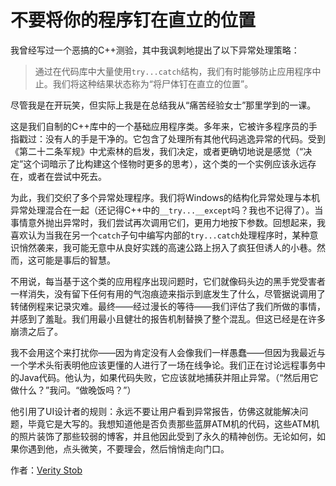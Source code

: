 # 不要将你的程序钉在直立的位置

我曾经写过一个恶搞的C++测验，其中我讽刺地提出了以下异常处理策略：

> 通过在代码库中大量使用`try...catch`结构，我们有时能够防止应用程序中止。我们将这种结果状态称为“将尸体钉在直立的位置”。

尽管我是在开玩笑，但实际上我是在总结我从“痛苦经验女士”那里学到的一课。

这是我们自制的C++库中的一个基础应用程序类。多年来，它被许多程序员的手指戳过：没有人的手是干净的。它包含了处理所有其他代码逃逸异常的代码。受到《第二十二条军规》中尤索林的启发，我们决定，或者更确切地说是感觉（“决定”这个词暗示了比构建这个怪物时更多的思考），这个类的一个实例应该永远存在，或者在尝试中死去。

为此，我们交织了多个异常处理程序。我们将Windows的结构化异常处理与本机异常处理混合在一起（还记得C++中的`__try...__except`吗？我也不记得了）。当事情意外抛出异常时，我们尝试再次调用它们，更用力地按下参数。回想起来，我喜欢认为当我在另一个`catch`子句中编写内部的`try...catch`处理程序时，某种意识悄然袭来，我可能无意中从良好实践的高速公路上拐入了疯狂但诱人的小巷。然而，这可能是事后的智慧。

不用说，每当基于这个类的应用程序出现问题时，它们就像码头边的黑手党受害者一样消失，没有留下任何有用的气泡痕迹来指示到底发生了什么，尽管据说调用了转储例程来记录灾难。最终——经过漫长的等待——我们评估了我们所做的事情，并感到了羞耻。我们用最小且健壮的报告机制替换了整个混乱。但这已经是在许多崩溃之后了。

我不会用这个来打扰你——因为肯定没有人会像我们一样愚蠢——但因为我最近与一个学术头衔表明他应该更懂的人进行了一场在线争论。我们正在讨论远程事务中的Java代码。他认为，如果代码失败，它应该就地捕获并阻止异常。（“然后用它做什么？”我问。“做晚饭吗？”）

他引用了UI设计者的规则：永远不要让用户看到异常报告，仿佛这就能解决问题，毕竟它是大写的。我想知道他是否负责那些蓝屏ATM机的代码，这些ATM机的照片装饰了那些较弱的博客，并且他因此受到了永久的精神创伤。无论如何，如果你遇到他，点头微笑，不要理会，然后悄悄走向门口。

作者：[Verity Stob](http://programmer.97things.oreilly.com/wiki/index.php/Verity_Stob)